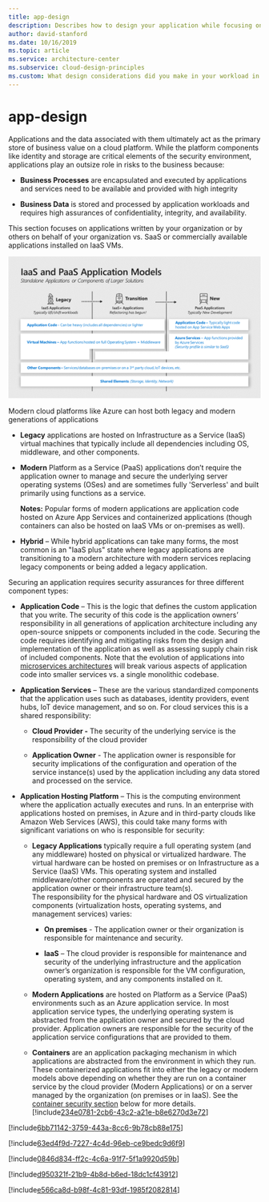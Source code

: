 ```yaml
---
title: app-design
description: Describes how to design your application while focusing on security.
author: david-stanford
ms.date: 10/16/2019
ms.topic: article
ms.service: architecture-center
ms.subservice: cloud-design-principles
ms.custom: What design considerations did you make in your workload in regards to security? 
---
```


# app-design

Applications and the data associated with them ultimately act as the primary
store of business value on a cloud platform. While the platform components like
identity and storage are critical elements of the security environment,
applications play an outsize role in risks to the business because:

-   **Business Processes** are encapsulated and executed by applications and
    services need to be available and provided with high integrity

-   **Business Data** is stored and processed by application workloads and
    requires high assurances of confidentiality, integrity, and availability.

This section focuses on applications written by your organization or by others
on behalf of your organization vs. SaaS or commercially available applications
installed on IaaS VMs.

![Diagram of Application Models](../_images/appmodels.png)

Modern cloud platforms like Azure can host both legacy and modern generations of
applications

-   **Legacy** applications are hosted on Infrastructure as a Service (IaaS)
    virtual machines that typically include all dependencies including OS,
    middleware, and other components.

-   **Modern** Platform as a Service (PaaS) applications don’t require the
    application owner to manage and secure the underlying server operating
    systems (OSes) and are sometimes fully 'Serverless' and built primarily
    using functions as a service.

    **Notes:** Popular forms of modern applications are application code hosted
    on Azure App Services and containerized applications (though containers can
    also be hosted on IaaS VMs or on-premises as well).

-   **Hybrid** – While hybrid applications can take many forms, the most common
    is an &quot;IaaS plus&quot; state where legacy applications are transitioning to a
    modern architecture with modern services replacing legacy components or
    being added a legacy application.

Securing an application requires security assurances for three different
component types:

-   **Application Code** – This is the logic that defines the custom application
    that you write. The security of this code is the application owners’
    responsibility in all generations of application architecture including any
    open-source snippets or components included in the code. Securing the code
    requires identifying and mitigating risks from the design and implementation
    of the application as well as assessing supply chain risk of included
    components. Note that the evolution of applications into [microservices
    architectures](/azure/service-fabric/service-fabric-overview-microservices)
    will break various aspects of application code into smaller services vs. a
    single monolithic codebase.

-   **Application Services** – These are the various standardized components
    that the application uses such as databases, identity providers, event hubs,
    IoT device management, and so on. For cloud services this is a shared
    responsibility:

    -   **Cloud Provider -** The security of the underlying service is the
        responsibility of the cloud provider

    -   **Application Owner** - The application owner is responsible for
        security implications of the configuration and operation of the service
        instance(s) used by the application including any data stored and
        processed on the service.

-   **Application Hosting Platform** – This is the computing environment where
    the application actually executes and runs. In an enterprise with
    applications hosted on premises, in Azure and in third-party clouds like
    Amazon Web Services (AWS), this could take many forms with significant
    variations on who is responsible for security:

    -   **Legacy Applications** typically require a full operating system (and
        any middleware) hosted on physical or virtualized hardware. The virtual
        hardware can be hosted on premises or on Infrastructure as a Service
        (IaaS) VMs. This operating system and installed middleware/other
        components are operated and secured by the application owner or their
        infrastructure team(s).  
        The responsibility for the physical hardware and OS virtualization
        components (virtualization hosts, operating systems, and management
        services) varies:

        -   **On premises** - The application owner or their organization is
            responsible for maintenance and security.

        -   **IaaS** – The cloud provider is responsible for maintenance and
            security of the underlying infrastructure and the application
            owner’s organization is responsible for the VM configuration,
            operating system, and any components installed on it.

    -   **Modern Applications** are hosted on Platform as a Service (PaaS)
        environments such as an Azure application service. In most application
        service types, the underlying operating system is abstracted from the
        application owner and secured by the cloud provider. Application owners
        are responsible for the security of the application service
        configurations that are provided to them.

    -   **Containers** are an application packaging mechanism in which
        applications are abstracted from the environment in which they run.
        These containerized applications fit into either the legacy or modern
        models above depending on whether they are run on a container service by
        the cloud provider (Modern Applications) or on a server managed by the
        organization (on premises or in IaaS). See the [container security
        section](#follow-best-practices-for-container-security) below for more details.<!-- Distributed denial-of-service protection -->
[!include[234e0781-2cb6-43c2-a21e-b8e6270d3e72](../../../includes/aar_guidance/234e0781-2cb6-43c2-a21e-b8e6270d3e72.md)]

<!-- Role-based access controls (RBAC) -->
[!include[6bb71142-3759-443a-8cc6-9b78cb88e175](../../../includes/aar_guidance/6bb71142-3759-443a-8cc6-9b78cb88e175.md)]

<!-- Secret management -->
[!include[63ed4f9d-7227-4c4d-96eb-ce9bedc9d6f9](../../../includes/aar_guidance/63ed4f9d-7227-4c4d-96eb-ce9bedc9d6f9.md)]

<!-- Keys in source code -->
[!include[0846d834-ff2c-4c6a-91f7-5f1a9920d59b](../../../includes/aar_guidance/0846d834-ff2c-4c6a-91f7-5f1a9920d59b.md)]

<!-- Infosec team -->
[!include[d950321f-21b9-4b8d-b6ed-18dc1cf43912](../../../includes/aar_guidance/d950321f-21b9-4b8d-b6ed-18dc1cf43912.md)]

<!-- Seperation of duties -->
[!include[e566ca8d-b98f-4c81-93df-1985f2082814](../../../includes/aar_guidance/e566ca8d-b98f-4c81-93df-1985f2082814.md)]

